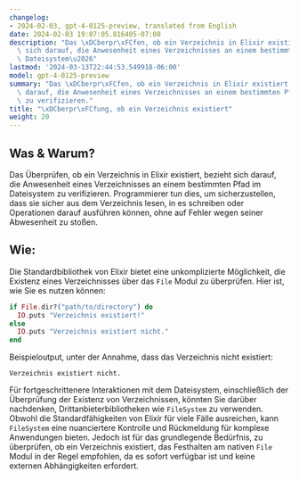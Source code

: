 ```yaml
---
changelog:
- 2024-02-03, gpt-4-0125-preview, translated from English
date: 2024-02-03 19:07:05.816405-07:00
description: "Das \xDCberpr\xFCfen, ob ein Verzeichnis in Elixir existiert, bezieht\
  \ sich darauf, die Anwesenheit eines Verzeichnisses an einem bestimmten Pfad im\
  \ Dateisystem\u2026"
lastmod: '2024-03-13T22:44:53.549918-06:00'
model: gpt-4-0125-preview
summary: "Das \xDCberpr\xFCfen, ob ein Verzeichnis in Elixir existiert, bezieht sich\
  \ darauf, die Anwesenheit eines Verzeichnisses an einem bestimmten Pfad im Dateisystem\
  \ zu verifizieren."
title: "\xDCberpr\xFCfung, ob ein Verzeichnis existiert"
weight: 20
---
```


## Was & Warum?
Das Überprüfen, ob ein Verzeichnis in Elixir existiert, bezieht sich darauf, die Anwesenheit eines Verzeichnisses an einem bestimmten Pfad im Dateisystem zu verifizieren. Programmierer tun dies, um sicherzustellen, dass sie sicher aus dem Verzeichnis lesen, in es schreiben oder Operationen darauf ausführen können, ohne auf Fehler wegen seiner Abwesenheit zu stoßen.

## Wie:
Die Standardbibliothek von Elixir bietet eine unkomplizierte Möglichkeit, die Existenz eines Verzeichnisses über das `File` Modul zu überprüfen. Hier ist, wie Sie es nutzen können:

```elixir
if File.dir?("path/to/directory") do
  IO.puts "Verzeichnis existiert!"
else
  IO.puts "Verzeichnis existiert nicht."
end
```

Beispieloutput, unter der Annahme, dass das Verzeichnis nicht existiert:
```
Verzeichnis existiert nicht.
```

Für fortgeschrittenere Interaktionen mit dem Dateisystem, einschließlich der Überprüfung der Existenz von Verzeichnissen, könnten Sie darüber nachdenken, Drittanbieterbibliotheken wie `FileSystem` zu verwenden. Obwohl die Standardfähigkeiten von Elixir für viele Fälle ausreichen, kann `FileSystem` eine nuanciertere Kontrolle und Rückmeldung für komplexe Anwendungen bieten. Jedoch ist für das grundlegende Bedürfnis, zu überprüfen, ob ein Verzeichnis existiert, das Festhalten am nativen `File` Modul in der Regel empfohlen, da es sofort verfügbar ist und keine externen Abhängigkeiten erfordert.
